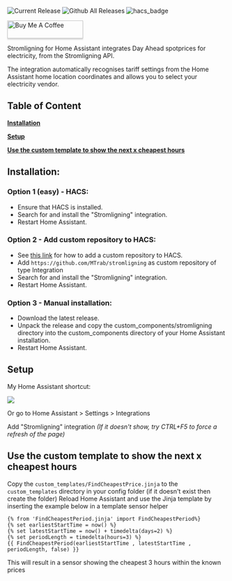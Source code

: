 ![Current Release](https://img.shields.io/github/release/mtrab/stromligning/all.svg?style=plastic)
![Github All Releases](https://img.shields.io/github/downloads/mtrab/stromligning/total.svg?style=plastic)
![hacs_badge](https://img.shields.io/badge/HACS-Default-41BDF5.svg?style=plastic)


<a href="https://www.buymeacoffee.com/mtrab" target="_blank"><img src="https://www.buymeacoffee.com/assets/img/custom_images/orange_img.png" alt="Buy Me A Coffee" style="height: 41px !important;width: 174px !important;box-shadow: 0px 3px 2px 0px rgba(190, 190, 190, 0.5) !important;-webkit-box-shadow: 0px 3px 2px 0px rgba(190, 190, 190, 0.5) !important;" ></a>

Stromligning for Home Assistant integrates Day Ahead spotprices for electricity, from the Stromligning API.

The integration automatically recognises tariff settings from the Home Assistant home location coordinates and allows you to select your electricity vendor.

## Table of Content

[**Installation**](#installation)

[**Setup**](#setup)

[**Use the custom template to show the next x cheapest hours**](#use-the-custom-template-to-show-the-next-x-cheapest-hours)
 

## Installation:

### Option 1 (easy) - HACS:

*   Ensure that HACS is installed.
*   Search for and install the "Stromligning" integration.
*   Restart Home Assistant.

### Option 2 - Add custom repository to HACS:

*   See [this link](https://www.hacs.xyz/docs/faq/custom_repositories/) for how to add a custom repository to HACS.
*   Add `https://github.com/MTrab/stromligning` as custom repository of type Integration
*   Search for and install the "Stromligning" integration.
*   Restart Home Assistant.

### Option 3 - Manual installation:

*   Download the latest release.
*   Unpack the release and copy the custom\_components/stromligning directory into the custom\_components directory of your Home Assistant installation.
*   Restart Home Assistant.

## Setup

My Home Assistant shortcut:

[![](https://my.home-assistant.io/badges/config_flow_start.svg)](https://my.home-assistant.io/redirect/config_flow_start/?domain=stromligning)

Or go to Home Assistant > Settings > Integrations

Add "Stromligning" integration _(If it doesn't show, try CTRL+F5 to force a refresh of the page)_

## Use the custom template to show the next x cheapest hours

Copy the `custom_templates/FindCheapestPrice.jinja` to the `custom_templates` directory in your config folder (if it doesn't exist then create the folder)
Reload Home Assistant and use the Jinja template by inserting the example below in a template sensor helper

```
{% from 'FindCheapestPeriod.jinja' import FindCheapestPeriod%}
{% set earliestStartTime = now() %}
{% set latestStartTime = now() + timedelta(days=2) %}
{% set periodLength = timedelta(hours=3) %}
{{ FindCheapestPeriod(earliestStartTime , latestStartTime , periodLength, false) }}
```

This will result in a sensor showing the cheapest 3 hours within the known prices
